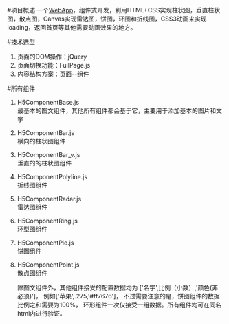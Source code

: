 #项目概述
一个[WebApp](https://albertfeng550.github.io/WebApp/index.html
)，组件式开发，利用HTML+CSS实现柱状图，垂直柱状图，散点图，Canvas实现雷达图，饼图，环图和折线图，CSS3动画来实现loading，返回首页等其他需要动画效果的地方。

#技术选型
1.   页面的DOM操作：jQuery
2.   页面切换功能：FullPage.js
3.   内容结构方案：页面--组件

#所有组件
1.   H5ComponentBase.js</br>
    最基本的图文组件，其他所有组件都会基于它，主要用于添加基本的图片和文字
    
2.  H5ComponentBar.js</br>
    横向的柱状图组件
    
3.  H5ComponentBar_v.js</br>
    垂直的的柱状图组件
    
4.  H5ComponentPolyline.js</br>
     折线图组件
     
5.  H5ComponentRadar.js</br>
     雷达图组件

6.  H5ComponentRing,js</br>
     环型图组件

7.  H5ComponentPie.js</br>
    饼图组件
    
8.  H5ComponentPoint.js</br>
    散点图组件</br>
    
    除图文组件外，其他组件接受的配置数据均为
    ['名字',比例（小数）,'颜色(非必须)']，
    例如['苹果',.275,'#ff7676']，
    不过需要注意的是，饼图组件的数据比例之和需要为100%，
    环形组件一次仅接受一组数据。所有组件均可在同名html内进行验证。
    
    